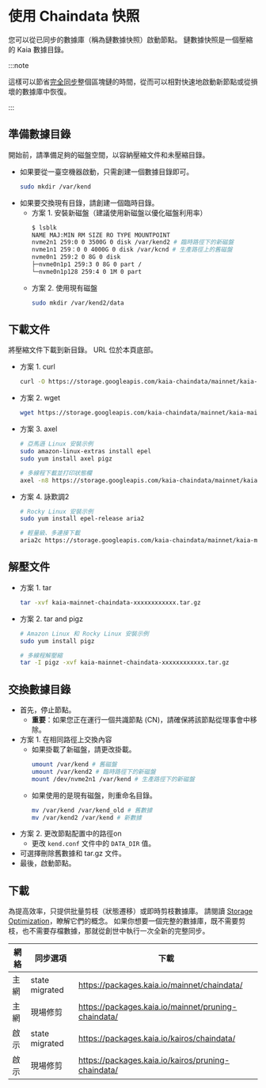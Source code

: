 # 使用 Chaindata 快照

您可以從已同步的數據庫（稱為鏈數據快照）啟動節點。 鏈數據快照是一個壓縮的 Kaia 數據目錄。

:::note

這樣可以節省[完全同步](../../learn/storage/block-sync.md#full-sync)整個區塊鏈的時間，從而可以相對快速地啟動新節點或從損壞的數據庫中恢復。

:::

## 準備數據目錄

開始前，請準備足夠的磁盤空間，以容納壓縮文件和未壓縮目錄。

- 如果要從一臺空機器啟動，只需創建一個數據目錄即可。
  ```sh
  sudo mkdir /var/kend
  ```
- 如果要交換現有目錄，請創建一個臨時目錄。
  - 方案 1. 安裝新磁盤（建議使用新磁盤以優化磁盤利用率）
    ```sh
    $ lsblk
    NAME MAJ:MIN RM SIZE RO TYPE MOUNTPOINT
    nvme2n1 259:0 0 3500G 0 disk /var/kend2 # 臨時路徑下的新磁盤
    nvme1n1 259：0 0 4000G 0 disk /var/kcnd # 生產路徑上的舊磁盤
    nvme0n1 259:2 0 8G 0 disk
    ├─nvme0n1p1 259:3 0 8G 0 part /
    └─nvme0n1p128 259:4 0 1M 0 part

    ```
  - 方案 2. 使用現有磁盤
    ```sh
    sudo mkdir /var/kend2/data
    ```

## 下載文件

將壓縮文件下載到新目錄。 URL 位於本頁底部。

- 方案 1. curl
  ```sh
  curl -O https://storage.googleapis.com/kaia-chaindata/mainnet/kaia-mainnet-chaindata-xxxxxxxxxxxxxx.tar.gz
  ```
- 方案 2. wget
  ```sh
  wget https://storage.googleapis.com/kaia-chaindata/mainnet/kaia-mainnet-chaindata-xxxxxxxxxxxxxx.tar.gz
  ```
- 方案 3. axel
  ```sh
  # 亞馬遜 Linux 安裝示例
  sudo amazon-linux-extras install epel
  sudo yum install axel pigz

  # 多線程下載並打印狀態欄
  axel -n8 https://storage.googleapis.com/kaia-chaindata/mainnet/kaia-mainnet-chaindata-xxxxxxxxxxxxxx.tar.gz | awk -W interactive '$0~/\[/{printf "%s'$'\r''", $0}'
  ```
- 方案 4. 詠歎調2
  ```sh
  # Rocky Linux 安裝示例
  sudo yum install epel-release aria2

  # 輕量級、多連接下載
  aria2c https://storage.googleapis.com/kaia-chaindata/mainnet/kaia-mainnet-chaindata-xxxxxxxxxxxxxx.tar.gz
  ```

## 解壓文件

- 方案 1. tar
  ```sh
  tar -xvf kaia-mainnet-chaindata-xxxxxxxxxxxx.tar.gz
  ```
- 方案 2. tar and pigz
  ```sh
  # Amazon Linux 和 Rocky Linux 安裝示例
  sudo yum install pigz

  # 多線程解壓縮
  tar -I pigz -xvf kaia-mainnet-chaindata-xxxxxxxxxxxx.tar.gz
  ```

## 交換數據目錄

- 首先，停止節點。
  - **重要**：如果您正在運行一個共識節點 (CN)，請確保將該節點從理事會中移除。
- 方案 1. 在相同路徑上交換內容
  - 如果掛載了新磁盤，請更改掛載。
    ```sh
    umount /var/kend # 舊磁盤
    umount /var/kend2 # 臨時路徑下的新磁盤
    mount /dev/nvme2n1 /var/kend # 生產路徑下的新磁盤
    ```
  - 如果使用的是現有磁盤，則重命名目錄。
    ```sh
    mv /var/kend /var/kend_old # 舊數據
    mv /var/kend2 /var/kend # 新數據
    ```
- 方案 2. 更改節點配置中的路徑on
  - 更改 `kend.conf` 文件中的 `DATA_DIR` 值。
- 可選擇刪除舊數據和 tar.gz 文件。
- 最後，啟動節點。

## 下載

為提高效率，只提供批量剪枝（狀態遷移）或即時剪枝數據庫。 請閱讀 [Storage Optimization](../../learn/storage/state-pruning.md)，瞭解它們的概念。 如果你想要一個完整的數據庫，既不需要剪枝，也不需要存檔數據，那就從創世中執行一次全新的完整同步。

| 網絡 | 同步選項           | 下載                                                                                                  |
| -- | -------------- | --------------------------------------------------------------------------------------------------- |
| 主網 | state migrated | https://packages.kaia.io/mainnet/chaindata/         |
| 主網 | 現場修剪           | https://packages.kaia.io/mainnet/pruning-chaindata/ |
| 啟示 | state migrated | https://packages.kaia.io/kairos/chaindata/          |
| 啟示 | 現場修剪           | https://packages.kaia.io/kairos/pruning-chaindata/  |
